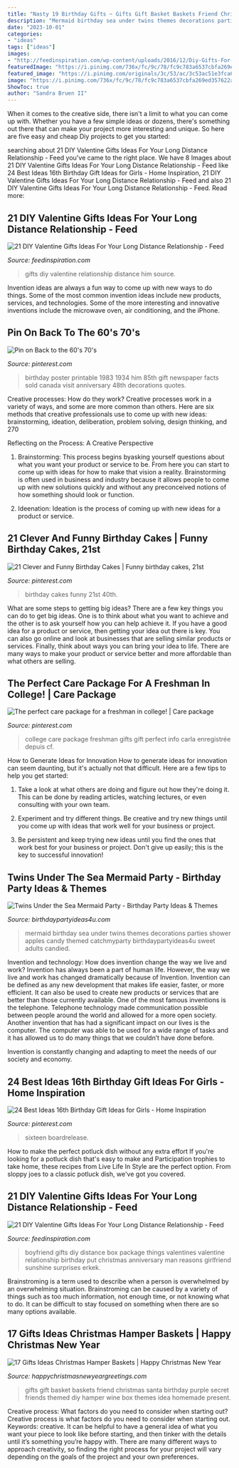 ```yaml
---
title: "Nasty 19 Birthday Gifts ~ Gifts Gift Basket Baskets Friend Christmas Santa Birthday Purple Secret Friends Themed Diy Hamper Wine Box Themes Idea Homemade Present"
description: "Mermaid birthday sea under twins themes decorations parties shower apples candy themed catchmyparty birthdaypartyideas4u sweet adults candied"
date: "2023-10-01"
categories:
- "ideas"
tags: ["ideas"]
images:
- "http://feedinspiration.com/wp-content/uploads/2016/12/Diy-Gifts-For-Him.jpg"
featuredImage: "https://i.pinimg.com/736x/fc/9c/78/fc9c783a6537cbfa269ed357622a95ba.jpg"
featured_image: "https://i.pinimg.com/originals/3c/53/ac/3c53ac51e3fca64a7e3729dbfa8a18db.jpg"
image: "https://i.pinimg.com/736x/fc/9c/78/fc9c783a6537cbfa269ed357622a95ba.jpg"
ShowToc: true
author: "Sandra Bruen II"
---
```



When it comes to the creative side, there isn't a limit to what you can come up with. Whether you have a few simple ideas or dozens, there's something out there that can make your project more interesting and unique. So here are five easy and cheap Diy projects to get you started: 

	

		
searching about 21 DIY Valentine Gifts Ideas For Your Long Distance Relationship - Feed you've came to the right place. We have 8 Images about 21 DIY Valentine Gifts Ideas For Your Long Distance Relationship - Feed like 24 Best Ideas 16th Birthday Gift Ideas for Girls - Home Inspiration, 21 DIY Valentine Gifts Ideas For Your Long Distance Relationship - Feed and also 21 DIY Valentine Gifts Ideas For Your Long Distance Relationship - Feed. Read more:
		
    
## 21 DIY Valentine Gifts Ideas For Your Long Distance Relationship - Feed

<img loading=lazy src="http://feedinspiration.com/wp-content/uploads/2016/12/Diy-Gifts-For-Him.jpg" onerror="this.onerror=null;this.src='https://tse3.mm.bing.net/th?id=OIP.rSoRMctrLxJJaGzx519IIwHaJ3&amp;pid=15.1';" alt="21 DIY Valentine Gifts Ideas For Your Long Distance Relationship - Feed">

_Source: feedinspiration.com_

>gifts diy valentine relationship distance him source. 

	

Invention ideas are always a fun way to come up with new ways to do things. Some of the most common invention ideas include new products, services, and technologies. Some of the more interesting and innovative inventions include the microwave oven, air conditioning, and the iPhone.

    
## Pin On Back To The 60&#039;s 70&#039;s

<img loading=lazy src="https://i.pinimg.com/736x/34/12/89/341289caa6236a693f888aba2e6987d7.jpg" onerror="this.onerror=null;this.src='https://tse1.mm.bing.net/th?id=OIP.WPmYK4A2oDd3kynGohR1dAHaLH&amp;pid=15.1';" alt="Pin on Back to the 60&#039;s 70&#039;s">

_Source: pinterest.com_

>birthday poster printable 1983 1934 him 85th gift newspaper facts sold canada visit anniversary 48th decorations quotes. 

	

Creative processes: How do they work?
Creative processes work in a variety of ways, and some are more common than others. Here are six methods that creative professionals use to come up with new ideas: brainstorming, ideation, deliberation, problem solving, design thinking, and 270

Reflecting on the Process: A Creative Perspective

1. Brainstorming: This process begins byasking yourself questions about what you want your product or service to be. From here you can start to come up with ideas for how to make that vision a reality. Brainstorming is often used in business and industry because it allows people to come up with new solutions quickly and without any preconceived notions of how something should look or function.

2. Ideenation: Ideation is the process of coming up with new ideas for a product or service.

    
## 21 Clever And Funny Birthday Cakes | Funny Birthday Cakes, 21st

<img loading=lazy src="https://i.pinimg.com/736x/3a/14/58/3a145834401e913a1327399ce7570689--th-birthday-cakes-funny-birthday-cakes.jpg" onerror="this.onerror=null;this.src='https://tse1.mm.bing.net/th?id=OIP.ny4D5Hoftvyor--dvwktjwHaJ3&amp;pid=15.1';" alt="21 Clever and Funny Birthday Cakes | Funny birthday cakes, 21st">

_Source: pinterest.com_

>birthday cakes funny 21st 40th. 

	

What are some steps to getting big ideas?
There are a few key things you can do to get big ideas. One is to think about what you want to achieve and the other is to ask yourself how you can help achieve it. If you have a good idea for a product or service, then getting your idea out there is key. You can also go online and look at businesses that are selling similar products or services. Finally, think about ways you can bring your idea to life. There are many ways to make your product or service better and more affordable than what others are selling.

    
## The Perfect Care Package For A Freshman In College! | Care Package

<img loading=lazy src="https://i.pinimg.com/736x/e0/46/38/e0463810cfb4ce96f5ec0d1cc5cc570e.jpg" onerror="this.onerror=null;this.src='https://tse2.mm.bing.net/th?id=OIP.xiwH8t0KHmZQ73okB8bvIQHaJ3&amp;pid=15.1';" alt="The perfect care package for a freshman in college! | Care package">

_Source: pinterest.com_

>college care package freshman gifts gift perfect info carla enregistrée depuis cf. 

	

How to Generate Ideas for Innovation
How to generate ideas for innovation can seem daunting, but it's actually not that difficult. Here are a few tips to help you get started:
1. Take a look at what others are doing and figure out how they're doing it. This can be done by reading articles, watching lectures, or even consulting with your own team.

2. Experiment and try different things. Be creative and try new things until you come up with ideas that work well for your business or project.

3. Be persistent and keep trying new ideas until you find the ones that work best for your business or project. Don't give up easily; this is the key to successful innovation!

    
## Twins Under The Sea Mermaid Party - Birthday Party Ideas &amp; Themes

<img loading=lazy src="http://www.birthdaypartyideas4u.com/wp-content/uploads/2016/11/Twins-Under-the-Sea-Mermaid-Birthday-Party-Candied-Apples-600x798.jpeg" onerror="this.onerror=null;this.src='https://tse2.mm.bing.net/th?id=OIP.emk9IH9uhEvQmoxr-fyo-QHaJ2&amp;pid=15.1';" alt="Twins Under the Sea Mermaid Party - Birthday Party Ideas &amp; Themes">

_Source: birthdaypartyideas4u.com_

>mermaid birthday sea under twins themes decorations parties shower apples candy themed catchmyparty birthdaypartyideas4u sweet adults candied. 

	

Invention and technology: How does invention change the way we live and work?
Invention has always been a part of human life. However, the way we live and work has changed dramatically because of Invention. Invention can be defined as any new development that makes life easier, faster, or more efficient. It can also be used to create new products or services that are better than those currently available.
One of the most famous inventions is the telephone. Telephone technology made communication possible between people around the world and allowed for a more open society. Another invention that has had a significant impact on our lives is the computer. The computer was able to be used for a wide range of tasks and it has allowed us to do many things that we couldn’t have done before.

Invention is constantly changing and adapting to meet the needs of our society and economy.

    
## 24 Best Ideas 16th Birthday Gift Ideas For Girls - Home Inspiration

<img loading=lazy src="https://i.pinimg.com/736x/fc/9c/78/fc9c783a6537cbfa269ed357622a95ba.jpg" onerror="this.onerror=null;this.src='https://tse4.mm.bing.net/th?id=OIP.shzpjh0QzoyJS11A1bs3CwHaJ4&amp;pid=15.1';" alt="24 Best Ideas 16th Birthday Gift Ideas for Girls - Home Inspiration">

_Source: pinterest.com_

>sixteen boardrelease. 

	

How to make the perfect potluck dish without any extra effort
If you're looking for a potluck dish that's easy to make and Participation trophies to take home, these recipes from Live Life In Style are the perfect option. From sloppy joes to a classic potluck dish, we've got you covered.

    
## 21 DIY Valentine Gifts Ideas For Your Long Distance Relationship - Feed

<img loading=lazy src="http://feedinspiration.com/wp-content/uploads/2016/12/Long-Distance-Boyfriend-Gifts.jpg" onerror="this.onerror=null;this.src='https://tse1.mm.bing.net/th?id=OIP.RKVqmqdzYINvoh815rt4dAHaJ_&amp;pid=15.1';" alt="21 DIY Valentine Gifts Ideas For Your Long Distance Relationship - Feed">

_Source: feedinspiration.com_

>boyfriend gifts diy distance box package things valentines valentine relationship birthday put christmas anniversary man reasons girlfriend sunshine surprises erkek. 

	

Brainstroming is a term used to describe when a person is overwhelmed by an overwhelming situation. Brainstroming can be caused by a variety of things such as too much information, not enough time, or not knowing what to do. It can be difficult to stay focused on something when there are so many options available.

    
## 17 Gifts Ideas Christmas Hamper Baskets | Happy Christmas New Year

<img loading=lazy src="https://i.pinimg.com/originals/3c/53/ac/3c53ac51e3fca64a7e3729dbfa8a18db.jpg" onerror="this.onerror=null;this.src='https://tse1.mm.bing.net/th?id=OIP.9SLXuPCgE_XdkuclEPz9GQHaJw&amp;pid=15.1';" alt="17 Gifts Ideas Christmas Hamper Baskets | Happy Christmas New Year">

_Source: happychristmasnewyeargreetings.com_

>gifts gift basket baskets friend christmas santa birthday purple secret friends themed diy hamper wine box themes idea homemade present. 

	

Creative process: What factors do you need to consider when starting out?
Creative process is what factors do you need to consider when starting out. Keywords: creative. It can be helpful to have a general idea of what you want your piece to look like before starting, and then tinker with the details until it’s something you’re happy with. There are many different ways to approach creativity, so finding the right process for your project will vary depending on the goals of the project and your own preferences.

